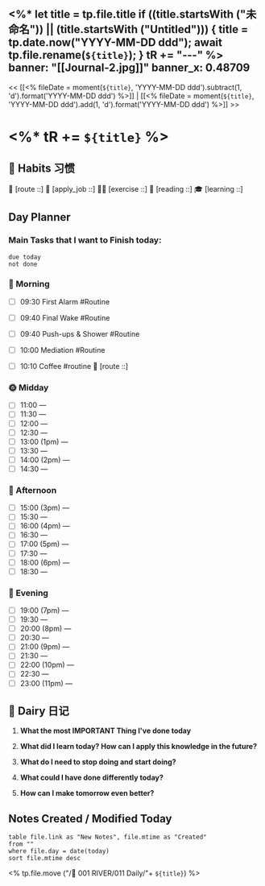 <%*
  let title = tp.file.title
  if ((title.startsWith ("未命名")) || (title.startsWith ("Untitled"))) {
	title = tp.date.now("YYYY-MM-DD ddd");
	await tp.file.rename(`${title}`);
  }
  tR += "---"
%>
banner: "[[Journal-2.jpg]]"
banner_x: 0.48709
---

<< [[<% fileDate = moment(`${title}`, 'YYYY-MM-DD ddd').subtract(1, 'd').format('YYYY-MM-DD ddd') %>]] | [[<% fileDate = moment(`${title}`, 'YYYY-MM-DD ddd').add(1, 'd').format('YYYY-MM-DD ddd') %>]] >>


# <%* tR += `${title}` %>

## 💪 Habits 习惯
📍 [route ::] 
💼 [apply_job ::] 
🏃‍♂️ [exercise ::] 
🔖 [reading ::] 
🎓 [learning ::]
##  Day Planner
### Main Tasks that I want to Finish today:
```tasks
due today
not done
```

### 🌅 Morning
- [ ] 09:30 First Alarm #Routine 

- [ ] 09:40 Final Wake #Routine

- [ ] 09:40 Push-ups & Shower #Routine

- [ ] 10:00 Mediation #Routine

- [ ] 10:10 Coffee #routine 
📍 [route ::]
### 🌞 Midday
- [ ] 11:00 —  
- [ ] 11:30 —  
- [ ] 12:00 —  
- [ ] 12:30 —  
- [ ] 13:00 (1pm) —  
- [ ] 13:30 —  
- [ ] 14:00 (2pm) —    
- [ ] 14:30 —  

### 🌆 Afternoon
- [ ] 15:00 (3pm) —  
- [ ] 15:30 —  
- [ ] 16:00 (4pm) —  
- [ ] 16:30 —  
- [ ] 17:00 (5pm) —  
- [ ] 17:30 —  
- [ ] 18:00 (6pm) —  
- [ ] 18:30 —  

### 🌙 Evening
- [ ] 19:00 (7pm) —  
- [ ] 19:30 —  
- [ ] 20:00 (8pm) —  
- [ ] 20:30 —  
- [ ] 21:00 (9pm) —  
- [ ] 21:30 —  
- [ ] 22:00 (10pm) —  
- [ ] 22:30 —  
- [ ] 23:00 (11pm) —  

## 📕 Dairy 日记

1. **What the most IMPORTANT Thing I've done today**
	>
2. **What did I learn today? How can I apply this knowledge in the future?**
	>
3. **What do I need to stop doing and start doing?**
	>
4. **What could I have done differently today?**
	>
5. **How can I make tomorrow even better?**

##  Notes Created / Modified Today
```dataview
table file.link as "New Notes", file.mtime as "Created"
from ""
where file.day = date(today)
sort file.mtime desc
```

<% tp.file.move ("/🌊 001 RIVER/011 Daily/"+ `${title}`) %>